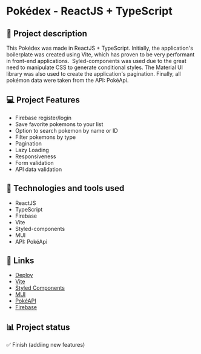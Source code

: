 # Pokédex - ReactJS + TypeScript

## 📝 Project description

This Pokédex was made in ReactJS + TypeScript. Initially, the application's boilerplate was created using Vite, which has proven to be very performant in front-end applications.  Syled-components was used due to the great need to manipulate CSS to generate conditional styles. The Material UI library was also used to create the application's pagination. Finally, all pokémon data were taken from the API: PokéApi.

## 💻 Project Features

- Firebase register/login
- Save favorite pokemons to your list
- Option to search pokemon by name or ID
- Filter pokemons by type
- Pagination
- Lazy Loading
- Responsiveness
- Form validation
- API data validation

## 🚀 Technologies and tools used

- ReactJS
- TypeScript
- Firebase
- Vite
- Styled-components
- MUI
- API: PokéApi

## 📌 Links

- [Deploy](https://pokemoncre.netlify.app/)
- [Vite](https://vitejs.dev/)
- [Styled Components](https://styled-components.com/)
- [MUI](https://mui.com/pt/)
- [PokéAPI](https://pokeapi.co/)
- [Firebase](https://firebase.google.com/)

## 📊 Project status

✅ Finish (addiing new features)
